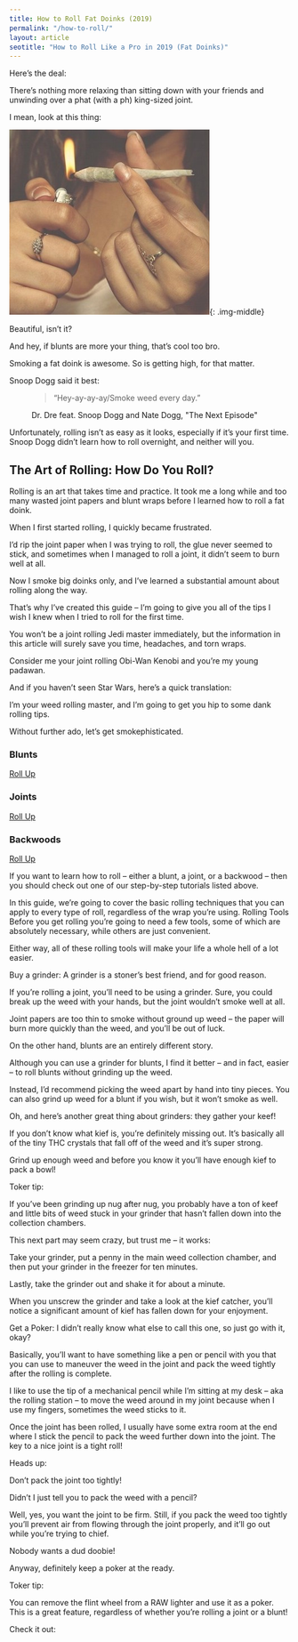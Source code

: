 ```yaml
---
title: How to Roll Fat Doinks (2019)
permalink: "/how-to-roll/"
layout: article
seotitle: "How to Roll Like a Pro in 2019 (Fat Doinks)" 
---
```


Here’s the deal: 

There’s nothing more relaxing than sitting down with your friends and unwinding over a phat (with a ph) king-sized joint. 

I mean, look at this thing: 

![Girl lighting a joint](/images/joints/girl-lighting-joint.jpg){: .img-middle}

Beautiful, isn’t it? 

And hey, if blunts are more your thing, that’s cool too bro. 

Smoking a fat doink is awesome. So is getting high, for that matter. 

Snoop Dogg said it best: 

<figure>
<blockquote><p>“Hey-ay-ay-ay/Smoke weed every day.”</p></blockquote>
<figcaption>Dr. Dre feat. Snoop Dogg and Nate Dogg, "The Next Episode"</figcaption>
</figure>

Unfortunately, rolling isn’t as easy as it looks, especially if it’s your first time. Snoop Dogg didn’t learn how to roll overnight, and neither will you. 

## The Art of Rolling: How Do You Roll? 

Rolling is an art that takes time and practice. It took me a long while and too many wasted joint papers and blunt wraps before I learned how to roll a fat doink. 

When I first started rolling, I quickly became frustrated. 

I’d rip the joint paper when I was trying to roll, the glue never seemed to stick, and sometimes when I managed to roll a joint, it didn’t seem to burn well at all. 

Now I smoke big doinks only, and I’ve learned a substantial amount about rolling along the way.

That’s why I’ve created this guide – I’m going to give you all of the tips I wish I knew when I tried to roll for the first time. 

You won’t be a joint rolling Jedi master immediately, but the information in this article will surely save you time, headaches, and torn wraps. 

Consider me your joint rolling Obi-Wan Kenobi and you’re my young padawan.

And if you haven’t seen Star Wars, here’s a quick translation: 

I’m your weed rolling master, and I’m going to get you hip to some dank rolling tips. 

Without further ado, let’s get smokephisticated. 



<div class="row">
                <div class="col-1-of-3">
                   <div class="feature-box">
                                <i class="feature-box__icon feature-box__icon-blunt fas fa-joint"></i>
                                <h3 class="u-margin-bottom-small heading-tertiary">Blunts</h3>
                                <p class="feature-box__text"><a class="btn" href="/how-to-roll/blunt/">Roll Up</a></p>
                        </div>
                </div>
                <div class="col-1-of-3">
                    <div class="feature-box">
                           <i class="feature-box__icon feature-box__icon-joint fas fa-joint"></i>
                            <h3 class="u-margin-bottom-small heading-tertiary">Joints</h3>
                            <p class="feature-box__text"><a class="btn" href="/how-to-roll/joint/">Roll Up</a></p>
                        </div>
                </div>
                <div class="col-1-of-3">
                     <div class="feature-box">
                         <i class="feature-box__icon feature-box__icon-backwood fas fa-joint"></i>
                            <h3 class="u-margin-bottom-small heading-tertiary">Backwoods</h3>
                            <p class="feature-box__text"><a class="btn" href="/how-to-roll/backwood/">Roll Up</a></p>
                        </div>
                </div>
            </div>

If you want to learn how to roll – either a blunt, a joint, or a backwood – then you should check out one of our step-by-step tutorials listed above. 

In this guide, we’re going to cover the basic rolling techniques that you can apply to every type of roll, regardless of the wrap you’re using. 
Rolling Tools 
Before you get rolling you’re going to need a few tools, some of which are absolutely necessary, while others are just convenient. 

Either way, all of these rolling tools will make your life a whole hell of a lot easier. 

Buy a grinder: A grinder is a stoner’s best friend, and for good reason. 

If you’re rolling a joint, you’ll need to be using a grinder. Sure, you could break up the weed with your hands, but the joint wouldn’t smoke well at all. 

Joint papers are too thin to smoke without ground up weed – the paper will burn more quickly than the weed, and you’ll be out of luck. 

On the other hand, blunts are an entirely different story. 

Although you can use a grinder for blunts, I find it better – and in fact, easier – to roll blunts without grinding up the weed. 

Instead, I’d recommend picking the weed apart by hand into tiny pieces. You can also grind up weed for a blunt if you wish, but it won’t smoke as well. 

Oh, and here’s another great thing about grinders: they gather your keef! 

If you don’t know what kief is, you’re definitely missing out. It’s basically all of the tiny THC crystals that fall off of the weed and it’s super strong. 

Grind up enough weed and before you know it you’ll have enough kief to pack a bowl! 

Toker tip: 

If you’ve been grinding up nug after nug, you probably have a ton of keef and little bits of weed stuck in your grinder that hasn’t fallen down into the collection chambers. 

This next part may seem crazy, but trust me – it works: 

Take your grinder, put a penny in the main weed collection chamber, and then put your grinder in the freezer for ten minutes. 

Lastly, take the grinder out and shake it for about a minute. 

When you unscrew the grinder and take a look at the kief catcher, you’ll notice a significant amount of kief has fallen down for your enjoyment. 

Get a Poker: I didn’t really know what else to call this one, so just go with it, okay? 

Basically, you’ll want to have something like a pen or pencil with you that you can use to maneuver the weed in the joint and pack the weed tightly after the rolling is complete. 

I like to use the tip of a mechanical pencil while I’m sitting at my desk – aka the rolling station – to move the weed around in my joint because when I use my fingers, sometimes the weed sticks to it. 

Once the joint has been rolled, I usually have some extra room at the end where I stick the pencil to pack the weed further down into the joint. The key to a nice joint is a tight roll!

Heads up: 

Don’t pack the joint too tightly!

Didn’t I just tell you to pack the weed with a pencil?


Well, yes, you want the joint to be firm. Still, if you pack the weed too tightly you’ll prevent air from flowing through the joint properly, and it’ll go out while you’re trying to chief. 

Nobody wants a dud doobie! 

Anyway, definitely keep a poker at the ready. 

Toker tip: 

You can remove the flint wheel from a RAW lighter and use it as a poker. This is a great feature, regardless of whether you’re rolling a joint or a blunt! 

Check it out: 
